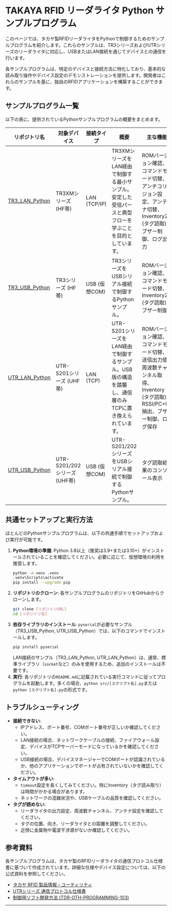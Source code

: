 # TAKAYA RFID リーダライタ Python サンプルプログラム

このページでは、タカヤ製RFIDリーダライタをPythonで制御するためのサンプルプログラムを紹介します。これらのサンプルは、TR3シリーズおよびUTRシリーズのリーダライタに対応し、USBまたはLAN接続を通じてデバイスとの通信を行います。

各サンプルプログラムは、特定のデバイスと接続方法に特化しており、基本的な読み取り操作やデバイス設定のデモンストレーションを提供します。開発者はこれらのサンプルを基に、独自のRFIDアプリケーションを構築することができます。

## サンプルプログラム一覧

以下の表に、提供されているPythonサンプルプログラムの概要をまとめます。

| リポジトリ名 | 対象デバイス | 接続タイプ | 概要 | 主な機能 | 動作環境 |
|---|---|---|---|---|---|
| [TR3_LAN_Python](https://github.com/TamaruNorio/TR3_LAN_Python) | TR3XMシリーズ (HF帯) | LAN (TCP/IP) | TR3XMシリーズをLAN経由で制御する最小サンプル。安定した受信パースと典型フローを学ぶことを目的としています。 | ROMバージョン確認、コマンドモード切替、アンチコリジョン設定、アンテナ切替、Inventory2 (タグ読取)、ブザー制御、ログ出力 | Windows 10以降、Python 3.9+ (標準ライブラリのみ) |
| [TR3_USB_Python](https://github.com/TamaruNorio/TR3_USB_Python) | TR3シリーズ (HF帯) | USB (仮想COM) | TR3シリーズをUSBシリアル接続で制御するPythonサンプル。 | ROMバージョン確認、コマンドモード切替、Inventory2 (タグ読取)、ブザー制御 | Windows 10/11、Python 3.8+、pyserial |
| [UTR_LAN_Python](https://github.com/TamaruNorio/UTR_LAN_Python) | UTR-S201シリーズ (UHF帯) | LAN (TCP) | UTR-S201シリーズをLAN経由で制御するサンプル。USB版の構造を踏襲し、通信層のみTCPに置き換えられています。 | ROMバージョン確認、コマンドモード切替、送信出力値/周波数チャンネル取得、Inventory (タグ読取)、RSSI/PC+UII抽出、ブザー制御、ログ保存 | Windows 10/11、Python 3.10+ (標準ライブラリのみ) |
| [UTR_USB_Python](https://github.com/TamaruNorio/UTR_USB_Python) | UTR-S201/202シリーズ (UHF帯) | USB (仮想COM) | UTR-S201/202シリーズをUSBシリアル接続で制御するPythonサンプル。 | タグ読取結果のコンソール表示 | Windows 10/11、Python 3.8+、pyserial |

## 共通セットアップと実行方法

ほとんどのPythonサンプルプログラムは、以下の共通手順でセットアップおよび実行が可能です。

1.  **Python環境の準備**: Python 3.8以上（推奨は3.9+または3.10+）がインストールされていることを確認してください。必要に応じて、仮想環境の利用を推奨します。
    ```bash
    python -m venv .venv
    .venv\Scripts\activate
    pip install --upgrade pip
    ```
2.  **リポジトリのクローン**: 各サンプルプログラムのリポジトリをGitHubからクローンします。
    ```bash
    git clone [リポジトリURL]
    cd [リポジトリ名]
    ```
3.  **依存ライブラリのインストール**: `pyserial`が必要なサンプル（TR3_USB_Python, UTR_USB_Python）では、以下のコマンドでインストールします。
    ```bash
    pip install pyserial
    ```
    LAN接続のサンプル（TR3_LAN_Python, UTR_LAN_Python）は、通常、標準ライブラリ（`socket`など）のみを使用するため、追加のインストールは不要です。
4.  **実行**: 各リポジトリの`README.md`に記載されている実行コマンドに従ってプログラムを起動します。多くの場合、`python src/[スクリプト名].py`または`python [スクリプト名].py`の形式です。

## トラブルシューティング

-   **接続できない**: 
    -   IPアドレス、ポート番号、COMポート番号が正しいか確認してください。
    -   LAN接続の場合、ネットワークケーブルの接続、ファイアウォール設定、デバイスがTCPサーバーモードになっているかを確認してください。
    -   USB接続の場合、デバイスマネージャーでCOMポートが認識されているか、他のアプリケーションでポートが占有されていないかを確認してください。
-   **タイムアウトが多い**: 
    -   `timeout`設定を長くしてみてください。特にInventory（タグ読み取り）は時間がかかる場合があります。
    -   ネットワークの混雑状況や、USBケーブルの品質を確認してください。
-   **タグが読めない**: 
    -   リーダライタの出力設定、周波数チャンネル、アンテナ設定を確認してください。
    -   タグの位置、向き、リーダライタとの距離を調整してください。
    -   近傍に金属物や電波干渉源がないか確認してください。

## 参考資料

各サンプルプログラムは、タカヤ製のRFIDリーダライタの通信プロトコル仕様書に基づいて作成されています。詳細な仕様やデバイス設定については、以下の公式資料を参照してください。

-   [タカヤ RFID 製品情報・ユーティリティ](https://www.takaya.co.jp/product/rfid/)
-   [UTRシリーズ 通信プロトコル仕様書](https://www.product.takaya.co.jp/rfid/download/uhf.html)
-   [制御用ソフト開発方法 (TDR-OTH-PROGRAMMING-103)](https://www.takaya.co.jp/product/rfid/)

---
